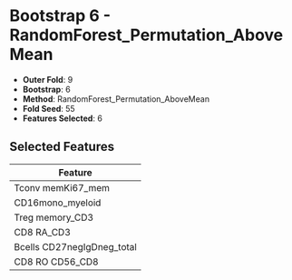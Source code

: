 # Bootstrap 6 - RandomForest_Permutation_AboveMean

- **Outer Fold**: 9
- **Bootstrap**: 6
- **Method**: RandomForest_Permutation_AboveMean
- **Fold Seed**: 55
- **Features Selected**: 6

## Selected Features

| Feature |
|---------|
| Tconv memKi67_mem |
| CD16mono_myeloid |
| Treg memory_CD3 |
| CD8 RA_CD3 |
| Bcells CD27negIgDneg_total |
| CD8 RO CD56_CD8 |
